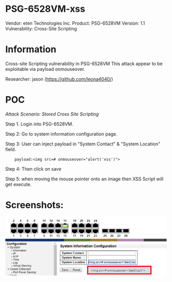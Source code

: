 # PSG-6528VM-xss

Vendor: eten Technologies Inc.
Product: PSG-6528VM
Version: 1.1
Vulnerability: Cross-Site Scripting

# Information

Cross-site Scripting vulnerability in  PSG-6528VM
This attack appear to be exploitable via payload onmouseover.

Researcher: jason (https://github.com/leona4040/)


# POC

*Attack Scenario: Stored Cross Site Scripting*

Step 1. Login into PSG-6528VM.  

Step 2: Go to system information configuration page.  

Step 3: User can inject payload in "System Contact" & "System Location" field.  

        payload:<img src=# onmouseover="alert('xss')">

Step 4: Then click on save   

Step 5: when moving the mouse pointer onto an image then XSS Script will get execute.   



# Screenshots:

![image](https://github.com/leona4040/PSG-6528VM-xss/blob/master/xss_payload.png)
